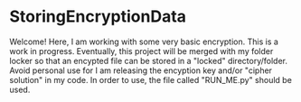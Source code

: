# StoringEncryptionData

Welcome!
Here, I am working with some very basic encryption. This is a work in progress. Eventually, this project will be merged with my folder locker so that an encypted file can be stored in a "locked" directory/folder. Avoid personal use for I am releasing the encyption key and/or "cipher solution" in my code. In order to use, the file called "RUN_ME.py" should be used.
